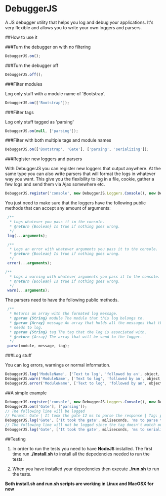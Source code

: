 DebuggerJS
==========

A JS debugger utility that helps you log and debug your applications. It's very flexible and allows you to write your
own loggers and parsers.

##How to use it


###Turn the debugger on with no filtering

 ```javascript
DebuggerJS.on();
```

###Turn the debugger off

 ```javascript
DebuggerJS.off();
```

###Filter modules

Log only stuff with a module name of 'Bootstrap'.
 ```javascript
DebuggerJS.on(['Bootstrap']);
```

###Filter tags

Log only stuff tagged as 'parsing'
 ```javascript
DebuggerJS.on(null, ['parsing']);
```

###Filter with both multiple tags and module names
 ```javascript
DebuggerJS.on(['Bootstrap', 'Gate'], ['parsing', 'serializing']);
```


###Register new loggers and parsers

With DebuggerJS you can register new loggers that output anywhere. At the same type you can also write parsers 
that will format the logs in whatever way you want. This give you the flexibility to log in a file, cookie, 
gather a few logs and send them via Ajax somewhere etc.

 ```javascript
DebuggerJS.register('console', new DebuggerJS.Loggers.Console(), new DebuggerJS.Parsers.Default());
```
You just need to make sure that the loggers have the following public methods that can accept any amount of arguments:
 ```javascript
  /**
   * Logs whatever you pass it in the console.
   * @return {Boolean} Is true if nothing goes wrong.
   */
  log(...arguments);

  /**
   * Logs an error with whatever arguments you pass it to the console.
   * @return {Boolean} Is true if nothing goes wrong.
   */
  error(...arguments);

/**
   * Logs a warning with whatever arguments you pass it to the console.
   * @return {Boolean} Is true if nothing goes wrong.
   */
  warn(...arguments);
```

The parsers need to have the following public methods.
 ```javascript
  /**
   * Returns an array with the formated log message.
   * @param {String} module The module that this log belongs to.
   * @param {Array} message An array that holds all the messages that the user
   * needs to log.
   * @param {String} tag The tag that the log is associated with.
   * @return {Array} The array that will be send to the logger.
   */
  parse(module, message, tag);
```

###Log stuff

You can log errors, warnings or normal information.
 ```javascript
DebuggerJS.log('ModuleName', ['Text to log', 'followed by an', object, 'etc'], 'tag');
DebuggerJS.warn('ModuleName', ['Text to log', 'followed by an', object, 'etc'], 'tag');
DebuggerJS.error('ModuleName', ['Text to log', 'followed by an', object, 'etc'], 'tag');
```

##A simple example

```javascript
DebuggerJS.register('console', new DebuggerJS.Loggers.Console(), new DebuggerJS.Parsers.Default());
DebuggerJS.on(['Gate'], ['parsing']);
// The following line will be logged
// Format: Gate | It took the gate 12 ms to parse the response | Tag: parsing
DebuggerJS.log('Gate', ['It took the gate', miliseconds, 'ms to parse the response'], 'parsing');
// The following line will not be logged since the tag doesn't match our filtering.
DebuggerJS.log('Gate', ['It took the gate', miliseconds, 'ms to serialize the response'], 'serializing');
```

##Testing

1. In order to run the tests you need to have **NodeJS** installed. The first time
run **./install.sh** to install all the depedencies needed to run the tests.

2. When you have installed your depedencies then execute **./run.sh** to run the
tests.

**Both install.sh and run.sh scripts are working in Linux and MacOSX for now**
